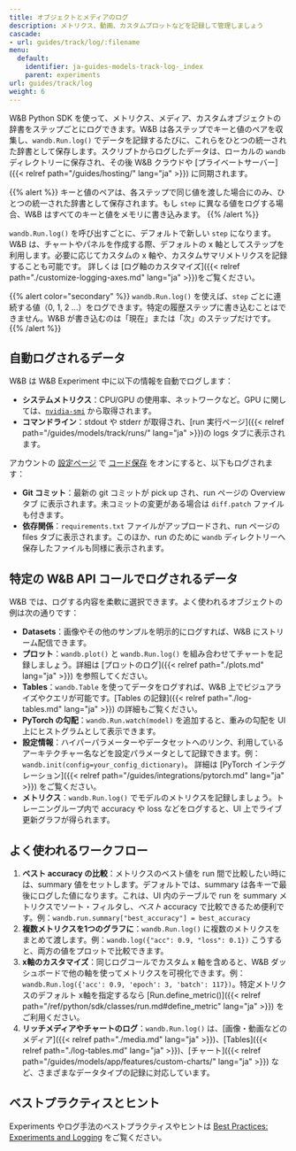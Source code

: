 ```yaml
---
title: オブジェクトとメディアのログ
description: メトリクス、動画、カスタムプロットなどを記録して管理しましょう
cascade:
- url: guides/track/log/:filename
menu:
  default:
    identifier: ja-guides-models-track-log-_index
    parent: experiments
url: guides/track/log
weight: 6
---
```


W&B Python SDK を使って、メトリクス、メディア、カスタムオブジェクトの辞書をステップごとにログできます。W&B は各ステップでキーと値のペアを収集し、`wandb.Run.log()` でデータを記録するたびに、これらをひとつの統一された辞書として保存します。スクリプトからログしたデータは、ローカルの `wandb` ディレクトリーに保存され、その後 W&B クラウドや [プライベートサーバー]({{< relref path="/guides/hosting/" lang="ja" >}}) に同期されます。

{{% alert %}}
キーと値のペアは、各ステップで同じ値を渡した場合にのみ、ひとつの統一された辞書として保存されます。もし `step` に異なる値をログする場合、W&B はすべてのキーと値をメモリに書き込みます。
{{% /alert %}}

`wandb.Run.log()` を呼び出すごとに、デフォルトで新しい `step` になります。W&B は、チャートやパネルを作成する際、デフォルトの x 軸としてステップを利用します。必要に応じてカスタムの x 軸や、カスタムサマリメトリクスを記録することも可能です。 詳しくは [ログ軸のカスタマイズ]({{< relref path="./customize-logging-axes.md" lang="ja" >}})をご覧ください。

{{% alert color="secondary" %}}
`wandb.Run.log()` を使えば、`step` ごとに連続する値（0, 1, 2 ...）をログできます。特定の履歴ステップに書き込むことはできません。W&B が書き込むのは「現在」または「次」のステップだけです。
{{% /alert %}}

## 自動ログされるデータ

W&B は W&B Experiment 中に以下の情報を自動でログします：

* **システムメトリクス**：CPU/GPU の使用率、ネットワークなど。GPU に関しては、[`nvidia-smi`](https://developer.nvidia.com/nvidia-system-management-interface) から取得されます。
* **コマンドライン**：stdout や stderr が取得され、[run 実行ページ]({{< relref path="/guides/models/track/runs/" lang="ja" >}})の logs タブに表示されます。

アカウントの [設定ページ](https://wandb.ai/settings) で [コード保存](https://wandb.me/code-save-colab) をオンにすると、以下もログされます：

* **Git コミット**：最新の git コミットが pick up され、run ページの Overviewタブ に表示されます。未コミットの変更がある場合は `diff.patch` ファイルも付きます。
* **依存関係**：`requirements.txt` ファイルがアップロードされ、run ページの files タブに表示されます。このほか、run のために `wandb` ディレクトリーへ保存したファイルも同様に表示されます。

## 特定の W&B API コールでログされるデータ

W&B では、ログする内容を柔軟に選択できます。よく使われるオブジェクトの例は次の通りです：

* **Datasets**：画像やその他のサンプルを明示的にログすれば、W&B にストリーム配信できます。
* **プロット**：`wandb.plot()` と `wandb.Run.log()` を組み合わせてチャートを記録しましょう。詳細は [プロットのログ]({{< relref path="./plots.md" lang="ja" >}}) を参照してください。
* **Tables**：`wandb.Table` を使ってデータをログすれば、W&B 上でビジュアライズやクエリが可能です。[Tables の記録]({{< relref path="./log-tables.md" lang="ja" >}}) の詳細もご覧ください。
* **PyTorch の勾配**：`wandb.Run.watch(model)` を追加すると、重みの勾配を UI 上にヒストグラムとして表示できます。
* **設定情報**：ハイパーパラメーターやデータセットへのリンク、利用しているアーキテクチャー名などを設定パラメータとして記録できます。例：`wandb.init(config=your_config_dictionary)`。 詳細は [PyTorch インテグレーション]({{< relref path="/guides/integrations/pytorch.md" lang="ja" >}}) をご覧ください。
* **メトリクス**：`wandb.Run.log()` でモデルのメトリクスを記録しましょう。トレーニングループ内で accuracy や loss などをログすると、UI 上でライブ更新グラフが得られます。

## よく使われるワークフロー

1. **ベスト accuracy の比較**：メトリクスのベスト値を run 間で比較したい時には、summary 値をセットします。デフォルトでは、summary は各キーで最後にログした値になります。これは、UI 内のテーブルで run を summary メトリクスでソート・フィルタし、_ベスト_ accuracy で比較できるため便利です。例：`wandb.run.summary["best_accuracy"] = best_accuracy`
2. **複数メトリクスを1つのグラフに**：`wandb.Run.log()` に複数のメトリクスをまとめて渡します。例：`wandb.log({"acc": 0.9, "loss": 0.1})` こうすると、両方の値をプロットで比較できます。
3. **x軸のカスタマイズ**：同じログコールでカスタム x 軸を含めると、W&B ダッシュボードで他の軸を使ってメトリクスを可視化できます。例：`wandb.Run.log({'acc': 0.9, 'epoch': 3, 'batch': 117})`。特定メトリクスのデフォルト x軸を指定するなら [Run.define_metric()]({{< relref path="/ref/python/sdk/classes/run.md#define_metric" lang="ja" >}}) をご利用ください。
4. **リッチメディアやチャートのログ**：`wandb.Run.log()` は、[画像・動画などのメディア]({{< relref path="./media.md" lang="ja" >}})、[Tables]({{< relref path="./log-tables.md" lang="ja" >}})、[チャート]({{< relref path="/guides/models/app/features/custom-charts/" lang="ja" >}}) など、さまざまなデータタイプの記録に対応しています。

## ベストプラクティスとヒント

Experiments やログ手法のベストプラクティスやヒントは [Best Practices: Experiments and Logging](https://wandb.ai/wandb/pytorch-lightning-e2e/reports/W-B-Best-Practices-Guide--VmlldzozNTU1ODY1#w&b-experiments-and-logging) をご覧ください。